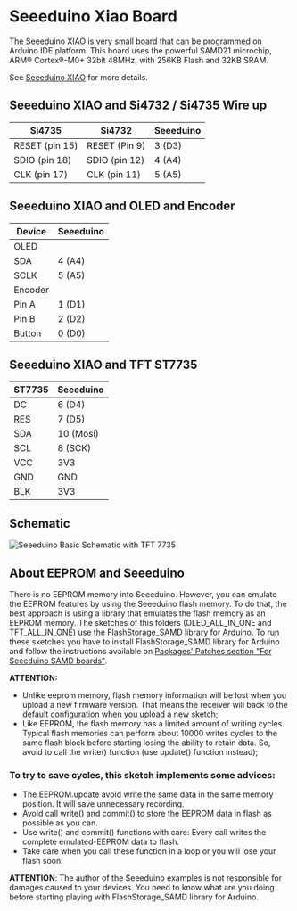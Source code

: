 # Seeeduino Xiao Board


The Seeeduino XIAO  is very small board that can be programmed on Arduino IDE platform. This board uses the powerful SAMD21 microchip, ARM® Cortex®-M0+ 32bit 48MHz, with 256KB Flash and 32KB SRAM.

See [Seeeduino XIAO](https://wiki.seeedstudio.com/Seeeduino-XIAO/) for more details.


## Seeeduino XIAO and Si4732 / Si4735 Wire up

| Si4735         | Si4732        | Seeeduino |
| -------------- | ------------  | ----------|
| RESET (pin 15) | RESET (Pin 9) |    3 (D3) |
| SDIO (pin 18)  | SDIO (pin 12) |    4 (A4) |
| CLK (pin 17)   | CLK (pin 11)  |    5 (A5) |



## Seeeduino XIAO and OLED and Encoder

| Device  | Seeeduino |
| --------| ----------|
| OLED    |           |
|   SDA   |    4 (A4) |
|   SCLK  |    5 (A5) |
| Encoder |           |
|   Pin A |    1 (D1) |
|   Pin B |    2 (D2) |
|  Button |    0 (D0) |


## Seeeduino XIAO and TFT ST7735

| ST7735  | Seeeduino |
| --------| ----------|
| DC      |   6 (D4)  | 
| RES     |   7 (D5)  |
| SDA     |  10 (Mosi)| 
| SCL     |   8 (SCK) |
| VCC     |  3V3      | 
| GND     |  GND      |
| BLK     |  3V3      |  

 
## Schematic


![Seeeduino Basic Schematic with TFT 7735](../images/schematic_seeeduino_tft7735.png)



## About EEPROM and Seeeduino

There is no EEPROM memory into Seeeduino. However, you can emulate the EEPROM features by using the Seeeduino flash memory. To do that, the best approach is using a library that emulates the flash memory as an EEPROM memory.
The sketches of this folders (OLED_ALL_IN_ONE and TFT_ALL_IN_ONE) use the [FlashStorage_SAMD library for Arduino](https://github.com/khoih-prog/FlashStorage_SAMD). To run these sketches you have to install FlashStorage_SAMD library for Arduino and follow the instructions available on [Packages' Patches section "For Seeeduino SAMD boards"](https://github.com/khoih-prog/FlashStorage_SAMD#3-for-seeeduino-samd-boards).

__ATTENTION:__ 

* Unlike eeprom memory, flash memory information will be lost when you upload a new firmware version. That means the receiver will back to the default configuration when you upload a new sketch;
* Like EEPROM, the flash memory has a limited amount of writing cycles. Typical flash memories can perform about 10000 writes cycles to the same flash block before starting losing the ability to retain data. So, avoid to call the write() function (use update() function instead);

### To try to save cycles, this sketch implements some advices:

* The EEPROM.update avoid write the same data in the same memory position. It will save unnecessary recording.
* Avoid call write() and commit() to store the EEPROM data in flash as possible as you can.
* Use write() and commit() functions with care: Every call writes the complete emulated-EEPROM data to flash.
* Take care when you call these function in a loop or you will lose your flash soon.

__ATTENTION__: The author of the Seeeduino examples is not responsible for damages caused to your devices. 
               You need to know what are you doing before starting playing with FlashStorage_SAMD library for Arduino. 








 




